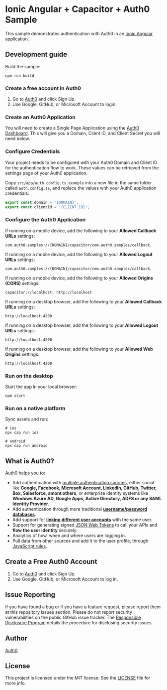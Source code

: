 # Ionic Angular + Capacitor + Auth0 Sample

This sample demonstrates authentication with Auth0 in an [Ionic Angular](https://ionicframework.com/docs/angular/overview) application.

## Development guide

Build the sample:

```
npm run build
```

### Create a free account in Auth0

1. Go to [Auth0](https://auth0.com) and click Sign Up.
2. Use Google, GitHub, or Microsoft Account to login.

### Create an Auth0 Application

You will need to create a Single Page Application using the [Auth0 Dashboard](https://manage.auth0.com). This will give you a Domain, Client ID, and Client Secret you will need below.

### Configure Credentials

Your project needs to be configured with your Auth0 Domain and Client ID for the authentication flow to work. These values can be retrieved from the settings page of your Auth0 application.

Copy `src/app/auth.config.ts.example` into a new file in the same folder called `auth.config.ts`, and replace the values with your Auth0 application credentials:

```js
export const domain = '{DOMAIN}';
export const clientId = '{CLIENT_ID}';
```

### Configure the Auth0 Application

If running on a mobile device, add the following to your **Allowed Callback URLs** settings:

```text
com.auth0.samples://{DOMAIN}/capacitor/com.auth0.samples/callback, 
```

If running on a mobile device, add the following to your **Allowed Logout URLs** settings:

```text
com.auth0.samples://{DOMAIN}/capacitor/com.auth0.samples/callback, 
```

If running on a mobile device, add the following to your **Allowed Origins (CORS)** settings:

```
capacitor://localhost, http://localhost
```

If running on a desktop browser, add the following to your **Allowed Callback URLs** settings:

```
http://localhost:4200
```

If running on a desktop browser, add the following to your **Allowed Logout URLs** settings:

```
http://localhost:4200
```

If running on a desktop browser, add the following to your **Allowed Web Origins** settings:

```
http://localhost:4200
```

### Run on the desktop

Start the app in your local browser:

```
npm start
```

### Run on a native platform

Sync assets and run:

```
# ios
npx cap run ios

# android
npx cap run android
```

## What is Auth0?

Auth0 helps you to:

- Add authentication with [multiple authentication sources](https://docs.auth0.com/identityproviders), either social like **Google, Facebook, Microsoft Account, LinkedIn, GitHub, Twitter, Box, Salesforce, amont others**, or enterprise identity systems like **Windows Azure AD, Google Apps, Active Directory, ADFS or any SAML Identity Provider**.
- Add authentication through more traditional **[username/password databases](https://docs.auth0.com/mysql-connection-tutorial)**.
- Add support for **[linking different user accounts](https://docs.auth0.com/link-accounts)** with the same user.
- Support for generating signed [JSON Web Tokens](https://docs.auth0.com/jwt) to call your APIs and **flow the user identity** securely.
- Analytics of how, when and where users are logging in.
- Pull data from other sources and add it to the user profile, through [JavaScript rules](https://docs.auth0.com/rules).

## Create a Free Auth0 Account

1. Go to [Auth0](https://auth0.com) and click Sign Up.
2. Use Google, GitHub, or Microsoft Account to log in.

## Issue Reporting

If you have found a bug or if you have a feature request, please report them at this repository issues section. Please do not report security vulnerabilities on the public GitHub issue tracker. The [Responsible Disclosure Program](https://auth0.com/whitehat) details the procedure for disclosing security issues.

## Author

[Auth0](https://auth0.com)

## License

This project is licensed under the MIT license. See the [LICENSE](LICENSE) file for more info.
